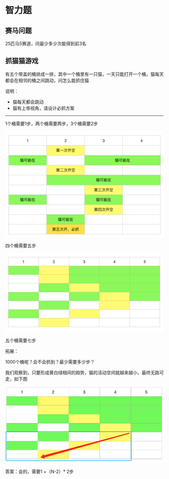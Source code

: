 # 智力题

## 赛马问题

25匹马5赛道，问最少多少次能得到前3名

## 抓猫猫游戏

有五个带盖的桶排成一排，其中一个桶里有一只猫，一天只能打开一个桶，猫每天都会在相邻的桶之间跳动，问怎么能抓住猫

说明：

- 猫每天都会跳动
- 猫有上帝视角，请设计必抓方案

---

1个桶需要1步，两个桶需要两步，3个桶需要2步


![四个桶解法](https://raw.githubusercontent.com/muyids/tuchuang/master/cat-four-bucket.png)

四个桶需要五步

![五个桶解法](https://raw.githubusercontent.com/muyids/tuchuang/master/cat-five-bucket-1.png)

五个桶需要七步

拓展：

1000个桶呢？会不会抓到？最少需要多少步？

我们观察到，只要形成黄白绿相间的趋势，猫的活动空间就越来越小，最终无路可走，如下图

![无路可走的猫](https://raw.githubusercontent.com/muyids/tuchuang/master/cat-five-bucket-2.png)


答案：会的，需要1 +（N-2）* 2步
